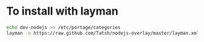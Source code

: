# To install with layman

```bash
echo dev-nodejs >> /etc/portage/categories
layman -o https://raw.github.com/Tatsh/nodejs-overlay/master/layman.xml -fa nodejs-overlay
```

